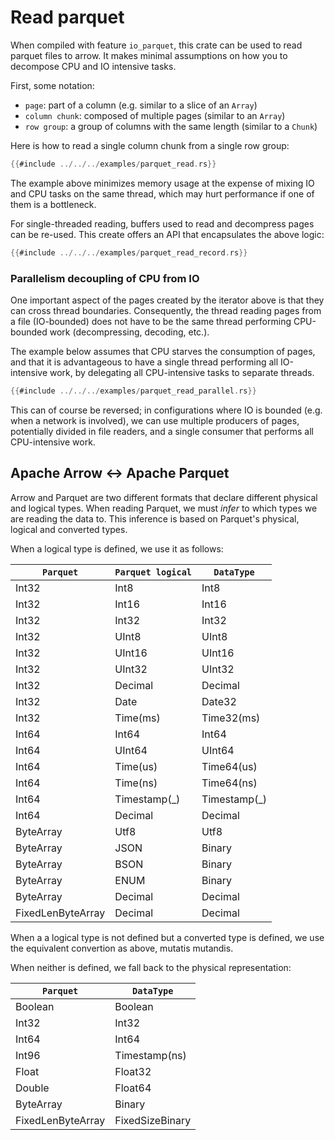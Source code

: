 # Read parquet

When compiled with feature `io_parquet`, this crate can be used to read parquet files
to arrow.
It makes minimal assumptions on how you to decompose CPU and IO intensive tasks.

First, some notation:

* `page`: part of a column (e.g. similar to a slice of an `Array`)
* `column chunk`: composed of multiple pages (similar to an `Array`)
* `row group`: a group of columns with the same length (similar to a `Chunk`)

Here is how to read a single column chunk from a single row group:

```rust
{{#include ../../../examples/parquet_read.rs}}
```

The example above minimizes memory usage at the expense of mixing IO and CPU tasks
on the same thread, which may hurt performance if one of them is a bottleneck.

For single-threaded reading, buffers used to read and decompress pages can be re-used.
This create offers an API that encapsulates the above logic:

```rust
{{#include ../../../examples/parquet_read_record.rs}}
```

### Parallelism decoupling of CPU from IO

One important aspect of the pages created by the iterator above is that they can cross
thread boundaries. Consequently, the thread reading pages from a file (IO-bounded)
does not have to be the same thread performing CPU-bounded work (decompressing,
decoding, etc.).

The example below assumes that CPU starves the consumption of pages,
and that it is advantageous to have a single thread performing all IO-intensive work,
by delegating all CPU-intensive tasks to separate threads.

```rust
{{#include ../../../examples/parquet_read_parallel.rs}}
```

This can of course be reversed; in configurations where IO is bounded (e.g. when a
network is involved), we can use multiple producers of pages, potentially divided
in file readers, and a single consumer that performs all CPU-intensive work.

## Apache Arrow <-> Apache Parquet

Arrow and Parquet are two different formats that declare different physical and logical types.
When reading Parquet, we must _infer_ to which types we are reading the data to.
This inference is based on Parquet's physical, logical and converted types.

When a logical type is defined, we use it as follows:

| `Parquet`         | `Parquet logical` | `DataType`    |
| ----------------- | ----------------- | ------------- |
| Int32             | Int8              | Int8          |
| Int32             | Int16             | Int16         |
| Int32             | Int32             | Int32         |
| Int32             | UInt8             | UInt8         |
| Int32             | UInt16            | UInt16        |
| Int32             | UInt32            | UInt32        |
| Int32             | Decimal           | Decimal       |
| Int32             | Date              | Date32        |
| Int32             | Time(ms)          | Time32(ms)    |
| Int64             | Int64             | Int64         |
| Int64             | UInt64            | UInt64        |
| Int64             | Time(us)          | Time64(us)    |
| Int64             | Time(ns)          | Time64(ns)    |
| Int64             | Timestamp(\_)     | Timestamp(\_) |
| Int64             | Decimal           | Decimal       |
| ByteArray         | Utf8              | Utf8          |
| ByteArray         | JSON              | Binary        |
| ByteArray         | BSON              | Binary        |
| ByteArray         | ENUM              | Binary        |
| ByteArray         | Decimal           | Decimal       |
| FixedLenByteArray | Decimal           | Decimal       |

When a a logical type is not defined but a converted type is defined, we use
the equivalent convertion as above, mutatis mutandis.

When neither is defined, we fall back to the physical representation:

| `Parquet`         | `DataType`      |
| ----------------- | --------------- |
| Boolean           | Boolean         |
| Int32             | Int32           |
| Int64             | Int64           |
| Int96             | Timestamp(ns)   |
| Float             | Float32         |
| Double            | Float64         |
| ByteArray         | Binary          |
| FixedLenByteArray | FixedSizeBinary |
